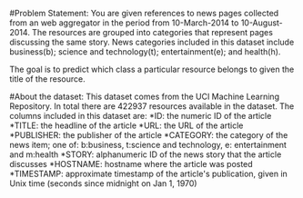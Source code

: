 #Problem Statement:
You are given references to news pages collected from an web aggregator in the period from 10-March-2014 to 10-August-2014. The resources are grouped into categories that represent pages discussing the same story. News categories included in this dataset include business(b); science and technology(t); entertainment(e); and health(h).

The goal is to predict which class a particular resource belongs to given the title of the resource.

#About the dataset:
This dataset comes from the UCI Machine Learning Repository. In total there are 422937 resources available in the dataset. The columns included in this dataset are:
*ID: the numeric ID of the article
*TITLE: the headline of the article
*URL: the URL of the article
*PUBLISHER: the publisher of the article
*CATEGORY: the category of the news item; one of: b:business, t:science and technology, e: entertainment and m:health
*STORY: alphanumeric ID of the news story that the article discusses
*HOSTNAME: hostname where the article was posted
*TIMESTAMP: approximate timestamp of the article's publication, given in Unix time (seconds since midnight on Jan 1, 1970)
